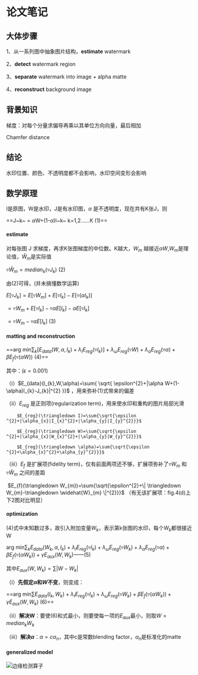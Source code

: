 # 论文笔记

## 大体步骤

1、从一系列图中抽象图片结构，**estimate** watermark  

2、**detect** watermark region  

3、**separate** watermark into image + alpha matte  

4、**reconstruct** background image  

## 背景知识

梯度：对每个分量求偏导再乘以其单位方向向量，最后相加

Chamfer distance



## 结论

水印位置、颜色、不透明度都不会影响，水印空间变形会影响

## 数学原理

I是原图，W是水印，J是有水印图，$\alpha$ 是不透明度，现在共有K张J，则

==J~k~ = $\alpha$W+(1-$\alpha$)I~k~   k=1,2……K                                  (1)== 

#### estimate

对每张图 J 求梯度，再求K张图梯度的中位数。K越大，$W_{m}$ 越接近$\alpha W$,$W_{m}$是理论值，$\widehat{W}_{m}$是实际值

$\triangledown \widehat{W}_{m}=median_{k}(\triangledown J_{k})$                                      (2)

由(2)可得，(并未搞懂数学运算)

$E[\triangledown J_{k}]=E[\triangledown W_{m}]+E[\triangledown I_{k}]-E[\triangledown(\alpha I_{k})]$    

$=\triangledown W_{m}+E[\triangledown I_{k}]-\triangledown \alpha E[I_{k}]-\alpha E[\triangledown I_{k}]$  

$=\triangledown W_{m}-\triangledown \alpha E[I_{k}]$                                               (3)

#### matting and reconstruction

==arg min$\sum_{k}[E_{data}(W,\alpha,I_{k})+\lambda_{I}E_{reg}(\triangledown I_{k})] + \lambda_{\omega}E_{reg}(\triangledown W)+\lambda_{\alpha}E_{reg}(\triangledown \alpha)+\beta E_{f}(\triangledown (\alpha W))$   (4)== 

其中：($\epsilon=0.001$)

（i）$E_{data}(I_{k},W,\alpha)=\sum{ \sqrt{ \epsilon^{2}+|\alpha W+(1-\alpha)I_{k}-J_{k}|^{2} }}$  ，用来弥补(1)式带来的偏差  

（ii）$E_{reg}$ 是正则项(regularization term)，用来使水印和重构的图片局部光滑  

 	 	$E_{reg}(\triangledown I)=\sum{\sqrt{\epsilon ^{2}+|\alpha_{x}|I_{x}^{2}+|\alpha_{y}|I_{y}^{2}}}$   

  		$E_{reg}(\triangledown W)=\sum{\sqrt{\epsilon ^{2}+|\alpha_{x}|W_{x}^{2}+|\alpha_{y}|W_{y}^{2}}}$   

  		$E_{reg}(\triangledown \alpha)=\sum{\sqrt{\epsilon ^{2}+\alpha_{x}^{2}+\alpha_{y}^{2}}}$    

（iii）$E_{f}$ 是扩展项(fidelity term)，仅有前面两项还不够，扩展项弥补了$\triangledown W_{m}$ 和$\triangledown \widehat{W}_{m}$ 之间的差距

​		  $E_{f}(\triangledown W_{m})=\sum{\sqrt{\epsilon^{2}+\| \triangledown W_{m}-\triangledown \widehat{W}_{m} \|^{2}}}$  （有无该扩展项：fig.4(d)上下2图对比明显）

#### optimization

(4)式中未知数过多，故引入附加变量$W_{k}$，表示第k张图的水印，每个$W_{k}$都很接近W  

arg min$\sum_{k}E_{data}(W_{k},\alpha,I_{k})+\lambda_{I}E_{reg}(\triangledown I_{k}) + \lambda_{\omega}E_{reg}(\triangledown W_{k})+\lambda_{\alpha}E_{reg}(\triangledown \alpha)+\beta E_{f}(\triangledown (\alpha W_{k}))+\gamma E_{aux}(W,W_{k})$——(5)

其中$E_{aux}(W,W_{k})=\sum{|W-W_{k}|}$ 

（i）**先假定$\alpha$和$W$不变**，则变成：

==arg min$\sum E_{data}(I_{k},W_{k})+\lambda_{I}E_{reg}(\triangledown I_{k})+\lambda_{\omega}E_{reg}(\triangledown W_{k})+\beta E_{f}(\triangledown (\alpha W_{k}))+\gamma E_{aux}(W,W_{k})$  (6)== 

（ii）**解决W**：要使(6)和式最小，则要使每一项的$E_{aux}$最小，则取$W=median_{k}W_{k}$ 		   

（iii）**解决$\alpha$**：$\alpha = c\alpha_{n}$，其中c是常数blending factor，$\alpha_{n}$是标准化的matte

#### generalized model 



![边缘检测算子](https://img-blog.csdn.net/20181004103145960?watermark/2/text/aHR0cHM6Ly9ibG9nLmNzZG4ubmV0L3dzcF8xMTM4ODg2MTE0/font/5a6L5L2T/fontsize/400/fill/I0JBQkFCMA==/dissolve/70)